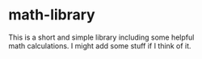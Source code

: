 # math-library
This is a short and simple library including some helpful  
math calculations. I might add some stuff if I think of it.
